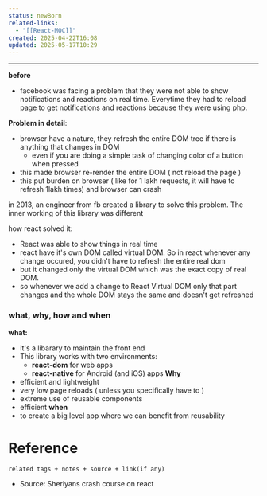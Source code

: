 ```yaml
---
status: newBorn
related-links:
  - "[[React-MOC]]"
created: 2025-04-22T16:08
updated: 2025-05-17T10:29
---
```

---



**before**
- facebook was facing a problem that they were not able to show notifications and reactions on real time. Everytime they had to reload page to get notifications and reactions because they were using php.

**Problem in detail**: 
- browser have a nature, they refresh the entire DOM tree if there is anything that changes in DOM
	- even if you are doing a simple task of changing color of a button when pressed
- this made browser re-render the entire DOM ( not reload the page )
- this put burden on browser ( like for 1 lakh requests, it will have to refresh 1lakh times) and browser can crash


in 2013, an engineer from fb created a library to solve this problem. The inner working of this library was different


how react solved it:
- React was able to show things in real time
- react have it's own DOM called virtual DOM. So in react whenever any change occured, you didn't have to refresh the entire real dom
- but it changed only the virtual DOM which was the exact copy of real DOM. 
- so whenever we add a change to React Virtual DOM only that part changes and the whole DOM stays the same and doesn't get refreshed



### what, why, how and when

**what:**
- it's a libarary to maintain the front end
- This library works with two environments:
	- **react-dom** for web apps
	- **react-native** for Android (and iOS) apps
**Why**
- efficient and lightweight
- very low page reloads ( unless you specifically have to )
- extreme use of reusable components
- efficient
**when** 
- to create a big level app where we can benefit from reusability


# Reference
`related tags + notes + source + link(if any)`
 

- Source: Sheriyans crash course on react